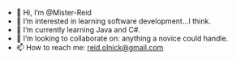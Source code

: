- 👋 Hi, I’m @Mister-Reid
- 👀 I’m interested in learning software development...I think.
- 🌱 I’m currently learning Java and C#.
- 💞️ I’m looking to collaborate on: anything a novice could handle.
- 📫 How to reach me: reid.olnick@gmail.com
